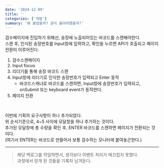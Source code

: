 ```yaml
---
date: '2024-12-09'
title: ''
categories: ['개발']
summary: '왜 올렸을까? 굳이 올려야했을까?'
---
```


검수페이지에 진입하기 위해선, 송장에 노출되어있는 바코드를 스캔해야한다.  
스캔 후, 인식된 송장번호를 Input창에 입력하고, 확인을 누르면 API가 호출되고 페이지 전환이 이루어진다.

1. 검수스캔페이지
2. Input focus
3. 리더기를 통해 송장 바코드 스캔
4. Input창에 리더기로 인식한 송장번호가 입력되고 Enter 동작
   - 바코드스캐너로 바코드를 스캔하면, Input창에 송장번호가 입력되고, onSubmit 또는 keyboard event가 동작한다.
5. 페이지 전환

<br/>

이번에 기획의 요구사항이 하나 추가되었다.  
위 순서기준으로, 4~5 사이에 모달창을 하나 추가하는 것이다.  
추가된 모달창에 총 수량을 확인 후, ENTER 바코드를 스캔하면 페이지가 전환되는 것이다.  
(여기서 ENTER는 바코드로 만들어서 보통 검수하는 모니터에 붙여놓곤한다.)

---

> 해당 백로그를 작업하면서, 생각보다 이벤트 처리가 매끄럽지 못했다.  
> 과정에서 얻게 된 것들을 기록차 남겨둔다.
